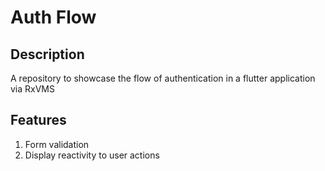 # Auth Flow

## Description
A repository to showcase the flow of authentication in a flutter application via RxVMS

## Features
1. Form validation
2. Display reactivity to user actions
